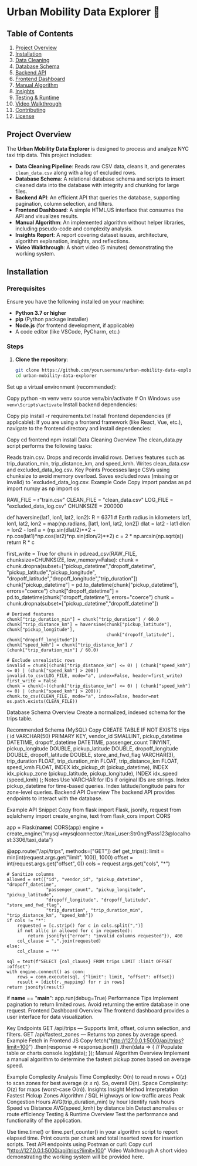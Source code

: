 # Urban Mobility Data Explorer 🚦

## Table of Contents
1. [Project Overview](#project-overview)
2. [Installation](#installation)
3. [Data Cleaning](#data-cleaning)
4. [Database Schema](#database-schema)
5. [Backend API](#backend-api)
6. [Frontend Dashboard](#frontend-dashboard)
7. [Manual Algorithm](#manual-algorithm)
8. [Insights](#insights)
9. [Testing & Runtime](#testing--runtime)
10. [Video Walkthrough](#video-walkthrough)
11. [Contributing](#contributing)
12. [License](#license)

## Project Overview

The **Urban Mobility Data Explorer** is designed to process and analyze NYC taxi trip data. This project includes:

- **Data Cleaning Pipeline**: Reads raw CSV data, cleans it, and generates `clean_data.csv` along with a log of excluded rows.
- **Database Schema**: A relational database schema and scripts to insert cleaned data into the database with integrity and chunking for large files.
- **Backend API**: An efficient API that queries the database, supporting pagination, column selection, and filters.
- **Frontend Dashboard**: A simple HTML/JS interface that consumes the API and visualizes results.
- **Manual Algorithm**: An implemented algorithm without helper libraries, including pseudo-code and complexity analysis.
- **Insights Report**: A report covering dataset issues, architecture, algorithm explanation, insights, and reflections.
- **Video Walkthrough**: A short video (5 minutes) demonstrating the working system.

## Installation

### Prerequisites
Ensure you have the following installed on your machine:
- **Python 3.7 or higher**
- **pip** (Python package installer)
- **Node.js** (for frontend development, if applicable)
- A code editor (like VSCode, PyCharm, etc.)

### Steps
1. **Clone the repository**:
   ```bash
   git clone https://github.com/yourusername/urban-mobility-data-explorer.git
   cd urban-mobility-data-explorer
Set up a virtual environment (recommended):

Copy
python -m venv venv
source venv/bin/activate  # On Windows use `venv\Scripts\activate`
Install backend dependencies:

Copy
pip install -r requirements.txt
Install frontend dependencies (if applicable):
If you are using a frontend framework (like React, Vue, etc.), navigate to the frontend directory and install dependencies:

Copy
cd frontend
npm install
Data Cleaning
Overview
The clean_data.py script performs the following tasks:

Reads train.csv.
Drops and records invalid rows.
Derives features such as trip_duration_min, trip_distance_km, and speed_kmh.
Writes clean_data.csv and excluded_data_log.csv.
Key Points
Processes large CSVs using chunksize to avoid memory overload.
Saves excluded rows (missing or invalid) to `excluded_data_log.csv.
Example Code
Copy
import pandas as pd
import numpy as np
import os

RAW_FILE = r"train.csv"
CLEAN_FILE = "clean_data.csv"
LOG_FILE = "excluded_data_log.csv"
CHUNKSIZE = 200000

def haversine(lat1, lon1, lat2, lon2):
    R = 6371  # Earth radius in kilometers
    lat1, lon1, lat2, lon2 = map(np.radians, [lat1, lon1, lat2, lon2])
    dlat = lat2 - lat1
    dlon = lon2 - lon1
    a = (np.sin(dlat/2)**2 + np.cos(lat1)*np.cos(lat2)*np.sin(dlon/2)**2)
    c = 2 * np.arcsin(np.sqrt(a))
    return R * c

first_write = True
for chunk in pd.read_csv(RAW_FILE, chunksize=CHUNKSIZE, low_memory=False):
    chunk = chunk.dropna(subset=["pickup_datetime","dropoff_datetime",
                                 "pickup_latitude","pickup_longitude",
                                 "dropoff_latitude","dropoff_longitude","trip_duration"])
    chunk["pickup_datetime"] = pd.to_datetime(chunk["pickup_datetime"], errors="coerce")
    chunk["dropoff_datetime"] = pd.to_datetime(chunk["dropoff_datetime"], errors="coerce")
    chunk = chunk.dropna(subset=["pickup_datetime","dropoff_datetime"])
    
    # Derived features
    chunk["trip_duration_min"] = chunk["trip_duration"] / 60.0
    chunk["trip_distance_km"] = haversine(chunk["pickup_latitude"], chunk["pickup_longitude"],
                                          chunk["dropoff_latitude"], chunk["dropoff_longitude"])
    chunk["speed_kmh"] = chunk["trip_distance_km"] / (chunk["trip_duration_min"] / 60.0)
    
    # Exclude unrealistic rows
    invalid = chunk[(chunk["trip_distance_km"] <= 0) | (chunk["speed_kmh"] <= 0) | (chunk["speed_kmh"] > 200)]
    invalid.to_csv(LOG_FILE, mode="a", index=False, header=first_write)
    first_write = False
    chunk = chunk[~((chunk["trip_distance_km"] <= 0) | (chunk["speed_kmh"] <= 0) | (chunk["speed_kmh"] > 200))]
    chunk.to_csv(CLEAN_FILE, mode="a", index=False, header=not os.path.exists(CLEAN_FILE))
Database Schema
Overview
Create a normalized, indexed schema for the trips table.

Recommended Schema (MySQL)
Copy
CREATE TABLE IF NOT EXISTS trips (
    id VARCHAR(50) PRIMARY KEY,
    vendor_id SMALLINT,
    pickup_datetime DATETIME,
    dropoff_datetime DATETIME,
    passenger_count TINYINT,
    pickup_longitude DOUBLE,
    pickup_latitude DOUBLE,
    dropoff_longitude DOUBLE,
    dropoff_latitude DOUBLE,
    store_and_fwd_flag VARCHAR(3),
    trip_duration FLOAT,
    trip_duration_min FLOAT,
    trip_distance_km FLOAT,
    speed_kmh FLOAT,
    INDEX idx_pickup_dt (pickup_datetime),
    INDEX idx_pickup_zone (pickup_latitude, pickup_longitude),
    INDEX idx_speed (speed_kmh)
);
Notes
Use VARCHAR for IDs if original IDs are strings.
Index pickup_datetime for time-based queries.
Index latitude/longitude pairs for zone-level queries.
Backend API
Overview
The backend API provides endpoints to interact with the database.

Example API Snippet
Copy
from flask import Flask, jsonify, request
from sqlalchemy import create_engine, text
from flask_cors import CORS

app = Flask(__name__)
CORS(app)
engine = create_engine("mysql+mysqlconnector://taxi_user:Str0ng!Pass123@localhost:3306/taxi_data")

@app.route("/api/trips", methods=["GET"])
def get_trips():
    limit = min(int(request.args.get("limit", 100)), 1000)
    offset = int(request.args.get("offset", 0))
    cols = request.args.get("cols", "*")
    
    # Sanitize columns
    allowed = set(["id", "vendor_id", "pickup_datetime", "dropoff_datetime", 
                   "passenger_count", "pickup_longitude", "pickup_latitude", 
                   "dropoff_longitude", "dropoff_latitude", "store_and_fwd_flag", 
                   "trip_duration", "trip_duration_min", "trip_distance_km", "speed_kmh"])
    if cols != "*":
        requested = [c.strip() for c in cols.split(",")]
        if not all(c in allowed for c in requested):
            return jsonify({"error": "invalid columns requested"}), 400
        col_clause = ",".join(requested)
    else:
        col_clause = "*"

    sql = text(f"SELECT {col_clause} FROM trips LIMIT :limit OFFSET :offset")
    with engine.connect() as conn:
        rows = conn.execute(sql, {"limit": limit, "offset": offset})
        result = [dict(r._mapping) for r in rows]
    return jsonify(result)

if __name__ == "__main__":
    app.run(debug=True)
Performance Tips
Implement pagination to return limited rows.
Avoid returning the entire database in one request.
Frontend Dashboard
Overview
The frontend dashboard provides a user interface for data visualization.

Key Endpoints
GET /api/trips — Supports limit, offset, column selection, and filters.
GET /api/fastest_zones — Returns top zones by average speed.
Example Fetch in Frontend JS
Copy
fetch("http://127.0.0.1:5000/api/trips?limit=100")
  .then(response => response.json())
  .then(data => {
    // Populate table or charts
    console.log(data);
  });
Manual Algorithm
Overview
Implement a manual algorithm to determine the fastest pickup zones based on average speed.

Example Complexity Analysis
Time Complexity: O(n) to read n rows + O(z) to scan zones for best average (z ≤ n). So, overall O(n).
Space Complexity: O(z) for maps (worst-case O(n)).
Insights
Insight	Method	Interpretation
Fastest Pickup Zones	Algorithm / SQL	Highways or low-traffic areas
Peak Congestion Hours	AVG(trip_duration_min) by hour	Identify rush hours
Speed vs Distance	AVG(speed_kmh) by distance bin	Detect anomalies or route efficiency
Testing & Runtime
Overview
Test the performance and functionality of the application.

Use time.time() or time.perf_counter() in your algorithm script to report elapsed time.
Print counts per chunk and total inserted rows for insertion scripts.
Test API endpoints using Postman or curl:
Copy
curl "http://127.0.0.1:5000/api/trips?limit=100"
Video Walkthrough
A short video demonstrating the working system will be provided here.
